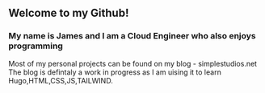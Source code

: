 ## Welcome to my Github! 
### My name is James and I am a Cloud Engineer who also enjoys programming
Most of my personal projects can be found on my blog - simplestudios.net
The blog is defintaly a work in progress as I am uising it to learn Hugo,HTML,CSS,JS,TAILWIND. 

<!--
**thekingofhyrule/thekingofhyrule** is a ✨ _special_ ✨ repository because its `README.md` (this file) appears on your GitHub profile.

Here are some ideas to get you started:

- 🔭 I’m currently working on ...
- 🌱 I’m currently learning ...
- 👯 I’m looking to collaborate on ...
- 🤔 I’m looking for help with ...
- 💬 Ask me about ...
- 📫 How to reach me: ...
-  Pronouns: ...
- ⚡ Fun fact: ...
-->
